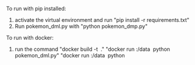 To run with pip installed:
1. activate the virtual environment and run
    "pip install -r requirements.txt"
2. Run pokemon_dml.py with
    "python pokemon_dmp.py"

To run with docker:
1. run the command
    "docker build -t <image name> ."
    "docker run <volume name>:/data <image name> python pokemon_dml.py"
    "docker run <volume name>:/data <image name> python <script>"

WIP: There is no main function yet. Pokemon sets are still being constructed.
Current sets progress: 86/292 Dragon, Ice, Fighting, Dark, Fire, Ghost